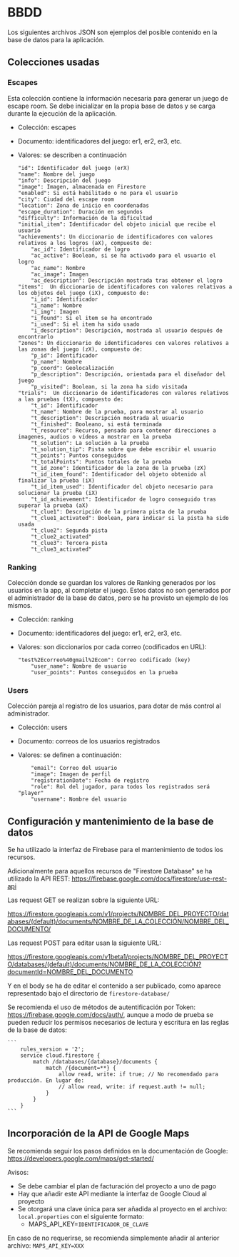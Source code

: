 # BBDD 
Los siguientes archivos JSON son ejemplos del posible contenido en la base de datos para la aplicación. 

## Colecciones usadas

### Escapes 
Esta colección contiene la información necesaria para generar un juego de escape room. Se debe inicializar en la propia base de datos y se carga durante la ejecución de la aplicación.

 - Colección: escapes
 - Documento: identificadores del juego: er1, er2, er3, etc.
 - Valores: se describen a continuación

    ```
    "id": Identificador del juego (erX)
    "name": Nombre del juego
    "info": Descripción del juego
    "image": Imagen, almacenada en Firestore 
    "enabled": Si está habilitado o no para el usuario
    "city": Ciudad del escape room
    "location": Zona de inicio en coordenadas
    "escape_duration": Duración en segundos
    "difficulty": Información de la dificultad
    "initial_item": Identificador del objeto inicial que recibe el usuario
    "achievements": Un diccionario de identificadores con valores relativos a los logros (aX), compuesto de:
        "ac_id": Identificador de logro
        "ac_active": Boolean, si se ha activado para el usuario el logro
        "ac_name": Nombre 
        "ac_image": Imagen 
        "ac_description": Descripción mostrada tras obtener el logro
    "items":  Un diccionario de identificadores con valores relativos a los objetos del juego (iX), compuesto de:
        "i_id": Identificador
        "i_name": Nombre
        "i_img": Imagen
        "i_found": Si el item se ha encontrado
        "i_used": Si el item ha sido usado
        "i_description": Descripción, mostrada al usuario después de encontrarlo
    "zones": Un diccionario de identificadores con valores relativos a las zonas del juego (zX), compuesto de:
        "p_id": Identificador 
        "p_name": Nombre
        "p_coord": Geolocalización
        "p_description": Descripción, orientada para el diseñador del juego
        "p_visited": Boolean, si la zona ha sido visitada 
    "trials":  Un diccionario de identificadores con valores relativos a las pruebas (tX), compuesto de:
        "t_id": Identificador
        "t_name": Nombre de la prueba, para mostrar al usuario
        "t_description": Descripción mostrada al usuario
        "t_finished": Booleano, si está terminada
        "t_resource": Recurso, pensado para contener direcciones a imagenes, audios o vídeos a mostrar en la prueba
        "t_solution": La solución a la prueba
        "t_solution_tip": Pista sobre que debe escribir el usuario
        "t_points": Puntos conseguidos
        "t_totalPoints": Puntos totales de la prueba
        "t_id_zone": Identificador de la zona de la prueba (zX)
        "t_id_item_found": Identificador del objeto obtenido al finalizar la prueba (iX)
        "t_id_item_used": Identificador del objeto necesario para solucionar la prueba (iX)
        "t_id_achievement": Identificador de logro conseguido tras superar la prueba (aX)
        "t_clue1": Descripción de la primera pista de la prueba 
        "t_clue1_activated": Boolean, para indicar si la pista ha sido usada
        "t_clue2": Segunda pista
        "t_clue2_activated"
        "t_clue3": Tercera pista 
        "t_clue3_activated"
    ``` 

### Ranking 
Colección donde se guardan los valores de Ranking generados por los usuarios en la app, al completar el juego.
Estos datos no son generados por el administrador de la base de datos, pero se ha provisto un ejemplo de los mismos. 

 - Colección: ranking
 - Documento: identificadores del juego: er1, er2, er3, etc.
 - Valores: son diccionarios por cada correo (codificados en URL):

    ```
    "test%2Ecorreo%40gmail%2Ecom": Correo codificado (key)
        "user_name": Nombre de usuario
        "user_points": Puntos conseguidos en la prueba
    ```
    


### Users 
Colección pareja al registro de los usuarios, para dotar de más control al administrador.

 - Colección: users
 - Documento: correos de los usuarios registrados
 - Valores: se definen a continuación:

    ```
        "email": Correo del usuario
        "image": Imagen de perfil
        "registrationDate": Fecha de registro
        "role": Rol del jugador, para todos los registrados será "player"
        "username": Nombre del usuario 
    ```

## Configuración y mantenimiento de la base de datos
Se ha utilizado la interfaz de Firebase para el mantenimiento de todos los recursos.

Adicionalmente para aquellos recursos de "Firestore Database" se ha utilizado la API REST: 
https://firebase.google.com/docs/firestore/use-rest-api

Las request GET se realizan sobre la siguiente URL:

https://firestore.googleapis.com/v1/projects/NOMBRE_DEL_PROYECTO/databases/(default)/documents/NOMBRE_DE_LA_COLECCIÓN/NOMBRE_DEL_DOCUMENTO/

Las request POST para editar usan la siguiente URL:

https://firestore.googleapis.com/v1beta1/projects/NOMBRE_DEL_PROYECTO/databases/(default)/documents/NOMBRE_DE_LA_COLECCIÓN?documentId=NOMBRE_DEL_DOCUMENTO

Y en el body se ha de editar el contenido a ser publicado, como aparece representado bajo el directorio de `firestore-database/`

Se recomienda el uso de métodos de autentificación por Token: https://firebase.google.com/docs/auth/, aunque a modo de prueba se pueden reducir los permisos necesarios de lectura y escritura en las reglas de la base de datos: 

    ```
        rules_version = '2';
        service cloud.firestore {
            match /databases/{database}/documents {
                match /{document=**} {
                    allow read, write: if true; // No recomendado para producción. En lugar de: 
                    // allow read, write: if request.auth != null;
                }
            }
        }
    ```

## Incorporación de la API de Google Maps
Se recomienda seguir los pasos definidos en la documentación de Google: 
https://developers.google.com/maps/get-started/

Avisos: 
- Se debe cambiar el plan de facturación del proyecto a uno de pago
- Hay que añadir este API mediante la interfaz de Google Cloud al proyecto 
- Se otorgará una clave única para ser añadida al proyecto en el archivo: `local.properties` con el siguiente formato: 
    - MAPS_API_KEY=`IDENTIFICADOR_DE_CLAVE`

En caso de no requerirse, se recomienda simplemente añadir al anterior archivo: 
`MAPS_API_KEY=XXX`


